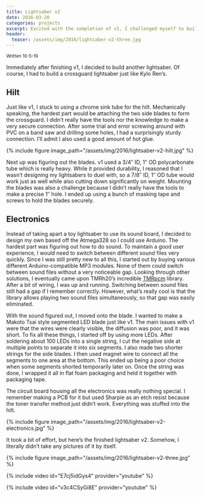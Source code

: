 ```yaml
---
title: Lightsaber v2
date: 2016-03-20
categories: projects
excerpt: Excited with the completion of v1, I challenged myself to build another lightsaber, but this time using the crossguard style. Also, it had to be red.
header:
  teaser: /assets/img/2016/lightsaber-v2-three.jpg
---
```


<sub>Written 10-5-19</sub>

Immediately after finishing v1, I decided to build another lightsaber. Of course, I had to build a crossguard lightsaber just like Kylo Ren’s.

## Hilt

Just like v1, I stuck to using a chrome sink tube for the hilt. Mechanically speaking, the hardest part would be attaching the two side blades to form the crossguard. I didn’t really have the tools nor the knowledge to make a very secure connection. After some trial and error screwing around with PVC on a band saw and drilling some holes, I had a surprisingly sturdy connection. I’ll admit I also used a good amount of hot glue.

{% include figure image_path="/assets/img/2016/lightsaber-v2-hilt.jpg" %}

Next up was figuring out the blades. v1 used a 3/4″ ID, 1″ OD polycarbonate tube which is really heavy. While it provided durability, I reasoned that I wasn’t designing my lightsabers to duel with, so a 7/8″ ID, 1″ OD tube would work just as well while also cutting down significantly on weight. Mounting the blades was also a challenge because I didn’t really have the tools to make a precise 1″ hole. I ended up using a bunch of masking tape and screws to hold the blades securely.

## Electronics

Instead of taking apart a toy lightsaber to use its sound board, I decided to design my own based off the Atmega328 so I could use Arduino. The hardest part was figuring out how to do sound. To maintain a good user experience, I would need to switch between different sound files very quickly. Since I was still pretty new to all this, I started out by buying various different Arduino-compatible MP3 modules. None of them could switch between sound files without a very noticeable gap. Looking through other solutions, I eventually came upon TMRh20’s incredible [TMRpcm](https://github.com/TMRh20/TMRpcm) library. After a bit of wiring, I was up and running. Switching between sound files still had a gap if I remember correctly. However, what’s really cool is that the library allows playing two sound files simultaneously, so that gap was easily eliminated.

With the sound figured out, I moved onto the blade. I wanted to make a Makoto Tsai style segmented LED blade just like v1. The main issues with v1 were that the wires were clearly visible, the diffusion was poor, and it was short. To fix all these things, I started off by using more LEDs. After soldering about 100 LEDs into a single string, I cut the negative side at multiple points to separate it into six segments. I also made two shorter strings for the side blades. I then used magnet wire to connect all the segments to one area at the bottom. This ended up being a poor choice when some segments shorted temporarily later on. Once the string was done, I wrapped it all in flat foam packaging and held it together with packaging tape.

The circuit board housing all the electronics was really nothing special. I remember making a PCB for it but used Sharpie as an etch resist because the toner transfer method just didn’t work. Everything was stuffed into the hilt.

{% include figure image_path="/assets/img/2016/lightsaber-v2-electronics.jpg" %}

It took a bit of effort, but here’s the finished lightsaber v2. Somehow, I literally didn’t take any pictures of it by itself.

{% include figure image_path="/assets/img/2016/lightsaber-v2-three.jpg" %}

{% include video id="E7cj5idGys4" provider="youtube" %}

{% include video id="v3c4CSyGi8E" provider="youtube" %}
